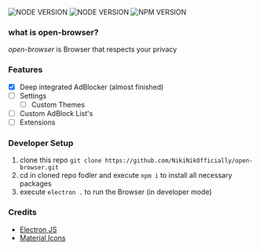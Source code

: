 ![NODE VERSION](https://img.shields.io/badge/Electron-v11.1.1-blue?style=flat) ![NODE VERSION](https://img.shields.io/badge/NodeJS-v14.15.3-green?style=flat) ![NPM VERSION](https://img.shields.io/badge/npm-v6.14.11-orange?style=flat)
### what is open-browser?
*open-browser* is Browser that respects your privacy

### Features
- [x] Deep integrated AdBlocker (almost finished)
- [ ] Settings
     - [ ] Custom Themes
- [ ] Custom AdBlock List's
- [ ] Extensions

### Developer Setup
1. clone this repo `git clone https://github.com/NikiNikOfficially/open-browser.git`
2. cd in cloned repo fodler and execute `npm i` to install all necessary packages
3. execute `electron .` to run the Browser (in developer mode)

### Credits
- [Electron JS](https://www.electronjs.org/)
- [Material Icons](https://material.io/resources/icons/)
